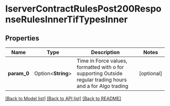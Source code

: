 # IserverContractRulesPost200ResponseRulesInnerTifTypesInner

## Properties

Name | Type | Description | Notes
------------ | ------------- | ------------- | -------------
**param_0** | Option<**String**> | Time in Force values, formatted with o for supporting Outside regular trading hours and a for Algo trading | [optional]

[[Back to Model list]](../README.md#documentation-for-models) [[Back to API list]](../README.md#documentation-for-api-endpoints) [[Back to README]](../README.md)


